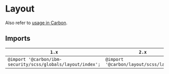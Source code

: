 # Layout

Also refer to [usage in Carbon](https://github.com/carbon-design-system/carbon/tree/main/packages/layout#usage).

## Imports

| `1.x`                                                       | `2.x`                                   |
| ----------------------------------------------------------- | --------------------------------------- |
| `@import '@carbon/ibm-security/scss/globals/layout/index';` | `@import '@carbon/layout/scss/layout';` |
